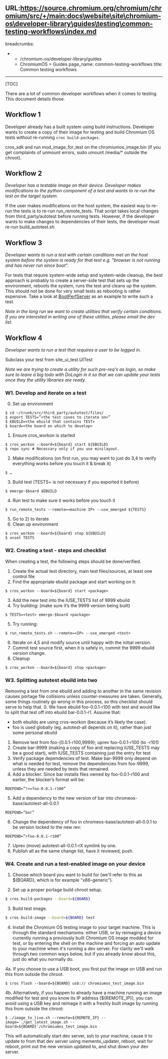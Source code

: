 URL:https://source.chromium.org/chromium/chromium/src/+/main:docs\website\site\chromium-os\developer-library\guides\testing\common-testing-workflows\index.md
---
breadcrumbs:
- - /chromium-os/developer-library/guides
  - ChromiumOS > Guides
page_name: common-testing-workflows
title: Common testing workflows
---

[TOC]

There are a lot of common developer workflows when it comes to testing. This
document details those.

## Workflow 1

Developer already has a built system using build instructions. Developer wants to create a copy of their image for testing and build Chromium OS tests without re-running `cros build-packages`.

cros_sdk and run mod_image_for_test on the chromiumos_image.bin (if you get complaints of unmount errors, sudo umount /media/\* outside the chroot).

## Workflow 2

*Developer has a testable image on their device. Developer makes modifications
to the python component of a test and wants to re-run the test on the target
system.*

If the user makes modifications on the host system, the easiest way to re-run
the tests is to re-run run_remote_tests. That script takes local changes from
third_party/autotest before running tests. However, if the developer wants to
make changes to dependencies of their tests, the developer must re-run
build_autotest.sh

## Workflow 3

*Developer wants to run a test with certain conditions met on the host system before the system is ready for that test e.g. "browser is not running and has never run since boot".*

For tests that require system-wide setup and system-wide cleanup, the best approach is probably to create a server-side test that sets up the environment, reboots the system, runs the test and cleans up the system. This should not be done for very small tests as rebooting is rather expensive. Take a look at [BootPerfServer](http://git.chromium.org/cgi-bin/gitweb.cgi?p=autotest.git;a=tree;f=server/site_tests/platform_BootPerfServer;h=2362958081700ed3e243935641ebe69b17890045;hb=HEAD) as an example to write such a test.

*Note in the long run we want to create utilities that verify certain
conditions. If you are interested in writing one of these utilities, please
email the dev list.*

## Workflow 4

*Developer wants to run a test that requires a user to be logged in.*

Subclass your test from site_ui_test.UITest

*Note we are trying to create a utility for such pre-req's as login, so make
sure to leave a big todo with DoLogin in it so that we can update your tests
once they the utility libraries are ready.*

### W1. Develop and iterate on a test

0. Set up environment

```none
$ cd ~/trunk/src/third_party/autotest/files/
$ export TESTS=”<the test cases to iterate on>”
$ EBUILD=<the ebuild that contains TEST>
$ board=<the board on which to develop>
```

1. Ensure cros_workon is started

```none
$ cros_workon --board=${board} start ${EBUILD}
$ repo sync # Necessary only if you use minilayout.
```

2. Make modifications (on first run, you may want to just do 3,4 to verify
everything works before you touch it & break it)

```none
$ …
```

3. Build test (TESTS= is not necessary if you exported it before)

```none
$ emerge-$board $EBUILD
```

4. Run test to make sure it works before you touch it

```none
$ run_remote_tests --remote=<machine IP> --use_emerged ${TESTS}
```

5. Go to 2) to iterate
6. Clean up environment

```none
$ cros_workon --board=${board} stop ${EBUILD}
$ unset TESTS
```

### W2. Creating a test - steps and checklist

When creating a test, the following steps should be done/verified.
1. Create the actual test directory, main test files/sources, at least one
control file
2. Find the appropriate ebuild package and start working on it:

```none
$ cros_workon --board=${board} start <package>
```

3. Add the new test into the IUSE_TESTS list of 9999 ebuild
4. Try building: (make sure it’s the 9999 version being built)

```none
$ TESTS=<test> emerge-$board <package>
```

5. Try running:

```none
$ run_remote_tests.sh --remote=<IP> --use_emerged <test>
```

6. Iterate on 4,5 and modify source until happy with the initial version.
7. Commit test source first, when it is safely in, commit the 9999 ebuild version change.
8. Cleanup

```none
$ cros_workon --board=${board} stop <package>
```

### W3. Splitting autotest ebuild into two

Removing a test from one ebuild and adding to another in the same revision causes portage file collisions unless counter-measures are taken. Generally, some things routinely go wrong in this process, so this checklist should serve to help that.
0. We have ebuild foo-0.0.1-r100 with test and would like to split that test off into ebuild bar-0.0.1-r1.
Assume that:
- both ebuilds are using cros-workon (because it’s likely the case).
- foo is used globally (eg. autotest-all depends on it), rather than just some personal ebuild
1. Remove test from foo-{0.0.1-r100,9999}; uprev foo-0.0.1-r100 (to -r101)
2. Create bar-9999 (making a copy of foo and replacing IUSE_TESTS may be a good start), with IUSE_TESTS containing just the entry for test
3. Verify package dependencies of test. Make bar-9999 only depend on what is needed for test, remove the dependencies from foo-9999, unless they are needed by tests that remained.
4. Add a blocker. Since bar installs files owned by foo-0.0.1-r100 and earlier, the blocker’s format will be:

```none
RDEPEND=”!<=foo-0.0.1-r100”
```

5. Add a dependency to the new version of bar into chromeos-base/autotest-all-0.0.1

```none
RDEPEND=”bar”
```

6. Change the dependency of foo in chromeos-base/autotest-all-0.0.1 to be version locked to the new rev:

```none
RDEPEND=”>foo-0.0.1-r100”
```

7. Uprev (move) autotest-all-0.0.1-rX symlink by one.
8. Publish all as the same change list, have it reviewed, push.

### W4. Create and run a test-enabled image on your device

1. Choose which board you want to build for (we'll refer to this as ${BOARD},
which is for example "x86-generic").

2. Set up a proper portage build chroot setup.

```bash
$ cros build-packages --board=${BOARD}
```

3. Build test image.

```bash
$ cros build-image --board=${BOARD} test
```

4. Install the Chromium OS testing image to your target machine. This is through
the standard mechanisms: either USB, or by reimaging a device currently running
a previously built Chromium OS image modded for test, or by entering the shell
on the machine and forcing an auto update to your machine when it's running a
dev server. For clarity we'll walk through two common ways below, but if you
already know about this, just do what you normally do.

4a. If you choose to use a USB boot, you first put the image on USB and run this
from outside the chroot.

```none
$ cros flash --board=${BOARD} usb:// chromiumos_test_image.bin
```

4b. Alternatively, if you happen to already have a machine running an image
modified for test and you know its IP address (${REMOTE_IP}), you can avoid
using a USB key and reimage it with a freshly built image by running this from
outside the chroot:

```none
$ ./image_to_live.sh --remote=${REMOTE_IP} --image=`./get_latest_image.sh --board=${BOARD}`/chromiumos_test_image.bin
```

This will automatically start dev server, ssh to your machine, cause it to
update to from that dev server using memento_updater, reboot, wait for reboot,
print out the new version updated to, and shut down your dev server.
